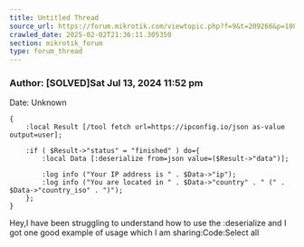 ```yaml
---
title: Untitled Thread
source_url: https://forum.mikrotik.com/viewtopic.php?f=9&t=209266&p=1085531#p1085531
crawled_date: 2025-02-02T21:36:11.305350
section: mikrotik_forum
type: forum_thread
---
```


### Author: [SOLVED]Sat Jul 13, 2024 11:52 pm
Date: Unknown

```
{
    :local Result [/tool fetch url=https://ipconfig.io/json as-value output=user];

    :if ( $Result->"status" = "finished" ) do={
        :local Data [:deserialize from=json value=($Result->"data")];
        
        :log info ("Your IP address is " . $Data->"ip");
        :log info ("You are located in " . $Data->"country" . " (" . $Data->"country_iso" . ")");
    };
}
```

Hey,I have been struggling to understand how to use the :deserialize and I got one good example of usage which I am sharing:Code:Select all

